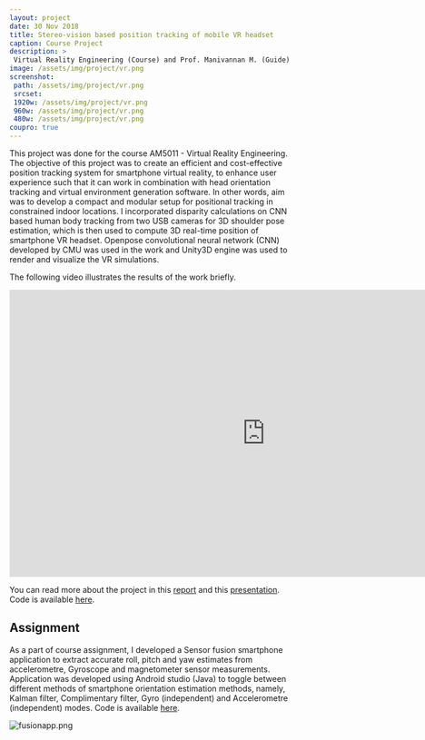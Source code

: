 ```yaml
---
layout: project
date: 30 Nov 2018
title: Stereo-vision based position tracking of mobile VR headset
caption: Course Project
description: >
 Virtual Reality Engineering (Course) and Prof. Manivannan M. (Guide)
image: /assets/img/project/vr.png
screenshot:
 path: /assets/img/project/vr.png
 srcset:
 1920w: /assets/img/project/vr.png
 960w: /assets/img/project/vr.png
 480w: /assets/img/project/vr.png
coupro: true
---
```


This project was done for the course AM5011 - Virtual Reality Engineering. The objective of this project was to create an efficient and cost-effective position tracking system for smartphone virtual reality, to enhance user experience such that it can work in combination with head orientation tracking and virtual environment generation software. In other words, aim was to develop a compact and modular setup for positional tracking in constrained indoor locations. I incorporated disparity calculations on CNN based human body tracking from two USB cameras for 3D shoulder pose estimation, which is then used to compute 3D real-time position of smartphone VR headset. Openpose convolutional neural network (CNN) developed by CMU was used in the work and Unity3D engine was used to render and visualize the VR simulations.

The following video illustrates the results of the work briefly.

<div>
<iframe width="900" height="506" src="https://www.youtube.com/embed/z2FFakWWeG8" frameborder="0" allow="accelerometer; autoplay; encrypted-media; gyroscope; picture-in-picture" allowfullscreen></iframe>
</div>

You can read more about the project in this [report](/assets/VR_report.pdf) and this [presentation](/assets/VR_ppt.pdf). Code is available [here](https://github.com/ridhipuppala/VR_project).

## Assignment

As a part of course assignment, I developed a Sensor fusion smartphone application to extract accurate roll, pitch and yaw estimates from accelerometre, Gyroscope and magnetometer sensor measurements. Application was developed using Android studio (Java) to toggle between different methods of smartphone orientation estimation methods, namely, Kalman filter, Complimentary filter, Gyro (independent) and Accelerometre (independent) modes. Code is available [here](https://github.com/ridhipuppala/FusionR_androidapp).

![fusionapp.png](fusionapp.png)
